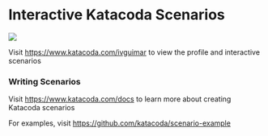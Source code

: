 # Interactive Katacoda Scenarios

[![](http://shields.katacoda.com/katacoda/ivguimar/count.svg)](https://www.katacoda.com/ivguimar "Get your profile on Katacoda.com")

Visit https://www.katacoda.com/ivguimar to view the profile and interactive scenarios

### Writing Scenarios
Visit https://www.katacoda.com/docs to learn more about creating Katacoda scenarios

For examples, visit https://github.com/katacoda/scenario-example
